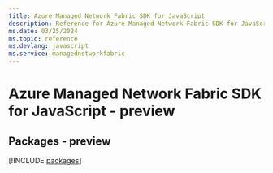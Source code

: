 ```yaml
---
title: Azure Managed Network Fabric SDK for JavaScript
description: Reference for Azure Managed Network Fabric SDK for JavaScript
ms.date: 03/25/2024
ms.topic: reference
ms.devlang: javascript
ms.service: managednetworkfabric
---
```

# Azure Managed Network Fabric SDK for JavaScript - preview
## Packages - preview
[!INCLUDE [packages](managed-network-fabric-index.md)]